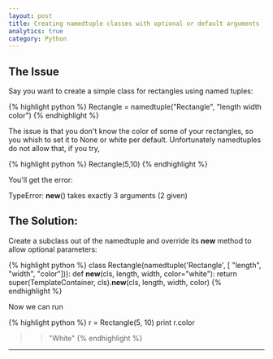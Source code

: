 ```yaml
---
layout: post
title: Creating namedtuple classes with optional or default arguments
analytics: true
category: Python
---
```


## The Issue 

Say you want to create a simple class for rectangles using named tuples:

{% highlight python %}
Rectangle = namedtuple("Rectangle", "length width color")
{% endhighlight %}

The issue is that you don't know the color of some of your rectangles, so you whish to set it to None or white per default.
Unfortunately namedtuples do not allow that, if you try,

{% highlight python %}
Rectangle(5,10)
{% endhighlight %}

You'll get the error:

TypeError: __new__() takes exactly 3 arguments (2 given)


## The Solution:

Create a subclass out of the namedtuple and override its __new__ method to allow optional parameters:

{% highlight python %}
class Rectangle(namedtuple('Rectangle', [ "length", "width", "color"])):
    def __new__(cls, length, width, color="white"):
        return super(TemplateContainer, cls).__new__(cls, length, width, color)
{% endhighlight %}

Now we can run

{% highlight python %}
r = Rectangle(5, 10)
print r.color
>> "White"
{% endhighlight %}

---
